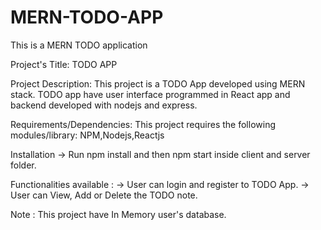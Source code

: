 # MERN-TODO-APP
This is a MERN TODO application

Project's Title:
TODO APP

Project Description:
This project is a TODO App developed using MERN stack. TODO app have user interface programmed in React app and backend developed with nodejs and express.

Requirements/Dependencies:
This project requires the following modules/library: NPM,Nodejs,Reactjs

Installation -> Run npm install and then npm start inside client and server folder.

Functionalities available : -> User can login and register to TODO App. -> User can View, Add or Delete the TODO note.

Note : This project have In Memory user's database.
